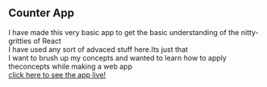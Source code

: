 <h2>Counter App</h2>
I have made this very basic app to get the basic understanding of the nitty-gritties of React <br/>I have used any sort of advaced stuff here.Its just that <br/>I want to brush up my concepts and wanted to learn how to apply theconcepts while making a web app<br/><a href="https://counter-app-project.netlify.app/">click here to see the app live!</a>
